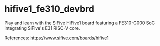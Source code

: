 # hifive1_fe310_devbrd
Play and learn with the SiFive HiFive1 board featuring a FE310-G000 SoC integrating SiFive's E31 RISC-V core.

References:
https://www.sifive.com/boards/hifive1
